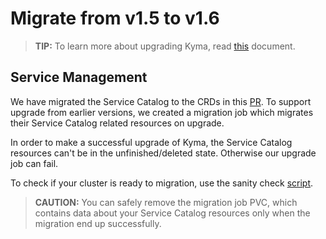 # Migrate from v1.5 to v1.6

>**TIP:** To learn more about upgrading Kyma, read [this](https://kyma-project.io/docs/master/root/kyma/#installation-upgrade-kyma) document.

## Service Management

We have migrated the Service Catalog to the CRDs in this [PR](https://github.com/kubernetes-sigs/service-catalog/pull/2630). To support upgrade from earlier versions, we created a migration job which migrates their Service Catalog related resources on upgrade.

In order to make a successful upgrade of Kyma, the Service Catalog resources can't be in the unfinished/deleted state. Otherwise our upgrade job can fail.

To check if your cluster is ready to migration, use the sanity check [script](https://github.com/kubernetes-sigs/service-catalog).

>**CAUTION:** You can safely remove the migration job PVC, which contains data about your Service Catalog resources only when the migration end up successfully.
